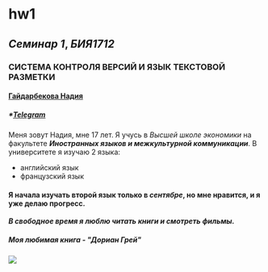 # hw1
## *Семинар 1*, *БИЯ1712*
### **СИСТЕМА КОНТРОЛЯ ВЕРСИЙ И ЯЗЫК ТЕКСТОВОЙ РАЗМЕТКИ**
#### [ Гайдарбекова Надия ](mailto:nshgaydarbekova@edu.hse.ru)
##### *[Telegram](nadiyaggg)
Меня зовут Надия, мне 17 лет. 
Я учусь в *Высшей школе экономики* на факультете ***Иностранных языков и межкультурной коммуникации***.
В университете я изучаю 2 языка:
- английский язык
- французский язык
#### Я начала изучать второй язык только в *сентябре*, но мне нравится, и я уже делаю прогресс.
***В свободное время я люблю читать книги и смотреть фильмы.*** 
##### Моя любимая книга - **"Дориан Грей"**
![](http://fb.ru/misc/i/gallery/44333/1567486.jpg)
